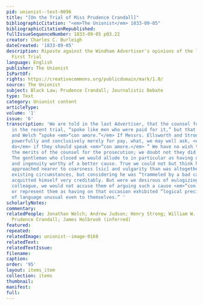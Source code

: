 ```yaml
---
pid: unionist--text-0096
title: "[On the Trial of Miss Prudence Crandall]"
bibliographicCitation: "<em>The Unionist</em> 1833-09-05"
bibliographicCitationRepublished: 
fullIssueSequenceNumber: 1833-09-05 p03.22
creator: Charles C. Burleigh
dateCreated: '1833-09-05'
description: Riposte against the Windham Advertiser's opinions of the lawyers at the
  First Trial
language: English
publisher: The Unionist
IsPartOf: 
rights: https://creativecommons.org/publicdomain/mark/1.0/
source: The Unionist
subject: Black Law; Prudence Crandall; Journalistic Debate
type: Text
category: Unionist content
articleType: 
volume: '1'
issue: '6'
transcription: 'We are told in the last Advertiser, that the counsel for Miss Crandall
  in the recent trial, “spoke like men who were paid for it,” but that Messrs. Judson
  and Welch “spoke <em>“con amore.”</em> If Messrs. Ellsworth and Strong argue so
  powerfully and conclusively merely for pay, what, we may well ask, <em>would they
  do</em> if they should speak <em>“con amore.</em> ” We have no wish to underrate
  the merits of the counsel for the prosecution; we doubt not they did their best.
  The gentleman who closed we would allude to in particular as having displayed ability
  and ingenuity worthy of a better cause. True we could not but think he in some instances
  approached nearer to coarsness [sic] and vulgarity than was altogether seemly under
  existing circumstances, but considering he was “trammeled by a bad cause,” he certainly
  acquitted himself very creditably. But were we desirous of eulogizing him and his
  colleague, we would not accuse them of arguing such a cause <em>“con amore”</em>
  or represent them as having on that occasion exhibited “logical precision, and elegance
  of language unusual even to themselves.” '
scholarlyNotes: 
commentary: 
relatedPeople: Jonathan Welch; Andrew Judson; Henry Strong; William W. Ellsworth;
  Prudence Crandall; James Holbrook (inferred)
featured: 
repeated: 
relatedImage: unionist--image-0168
relatedText: 
relatedTextIssue: 
filename: 
caption: 
order: '95'
layout: items_item
collection: items
thumbnail: 
manifest: 
full: 
---
```

